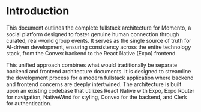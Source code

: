 # Introduction

This document outlines the complete fullstack architecture for Momento, a social platform designed to foster genuine human connection through curated, real-world group events. It serves as the single source of truth for AI-driven development, ensuring consistency across the entire technology stack, from the Convex backend to the React Native (Expo) frontend.

This unified approach combines what would traditionally be separate backend and frontend architecture documents. It is designed to streamline the development process for a modern fullstack application where backend and frontend concerns are deeply intertwined. The architecture is built upon an existing codebase that utilizes React Native with Expo, Expo Router for navigation, NativeWind for styling, Convex for the backend, and Clerk for authentication.
